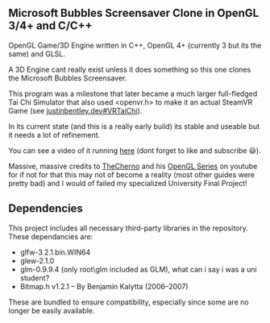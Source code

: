 ## Microsoft Bubbles Screensaver Clone in OpenGL 3/4+ and C/C++

OpenGL Game/3D Engine written in C++, OpenGL 4+ (currently 3 but its the same) and GLSL.

A 3D Engine cant really exist unless it does something so this one clones the Microsoft Bubbles Screensaver.

This program was a milestone that later became a much larger full-fledged Tai Chi Simulator that also used <openvr.h> to make it an actual SteamVR Game (see [justinbentley.dev#VRTaiChi](https://justinbentley.dev/#VRTaiChi)).

In its current state (and this is a really early build) its stable and useable but it needs a lot of refinement.

You can see a video of it running [here](https://www.youtube.com/watch?v=m3XdwpFVK98&list=PLoexzHtl62yWyu0h-OItQpDZCHwT4CqGm&index=10) (dont forget to like and subscribe 😃).

Massive, massive credits to [TheCherno](https://github.com/TheCherno) and his [OpenGL Series](https://www.youtube.com/watch?v=W3gAzLwfIP0&list=PLlrATfBNZ98foTJPJ_Ev03o2oq3-GGOS2) on youtube for if not for that this may not of become a reality (most other guides were pretty bad) and I would of failed my specialized University Final Project!

## Dependencies  
This project includes all necessary third-party libraries in the repository.
These dependancies are:
* glfw-3.2.1.bin.WIN64
* glew-2.1.0
* glm-0.9.9.4 (only root\glm included as GLM), what can i say i was a uni student?
* Bitmap.h v1.2.1 – By Benjamin Kalytta (2006–2007)  

These are bundled to ensure compatibility, especially since some are no longer be easily available.
